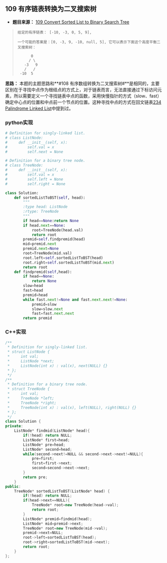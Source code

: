 ## 109 有序链表转换为二叉搜索树

* **题目来源：** [109 Convert Sorted List to Binary Search Tree](https://leetcode-cn.com/problems/convert-sorted-list-to-binary-search-tree/)

> ```
> 给定的有序链表： [-10, -3, 0, 5, 9],
> 
> 一个可能的答案是：[0, -3, 9, -10, null, 5], 它可以表示下面这个高度平衡二叉搜索树：
> 
>       0
>      / \
>    -3   9
>    /   /
>  -10  5
> ```

**思路：** 本题的主题思路和**#108 有序数组转换为二叉搜索树#**是相同的，主要区别在于寻找中点作为根结点的方式上，对于链表而言，无法直接通过下标访问元素，所以需要定义一个寻找链表中点的函数，采用快慢指针的方式（slow、fast）确定中心点的位置和中点前一个节点的位置。这种寻找中点的方式在回文链表[234 Palindrome Linked List](https://leetcode-cn.com/problems/palindrome-linked-list/)中提到过。

### python实现

```python
# Definition for singly-linked list.
# class ListNode:
#     def __init__(self, x):
#         self.val = x
#         self.next = None

# Definition for a binary tree node.
# class TreeNode:
#     def __init__(self, x):
#         self.val = x
#         self.left = None
#         self.right = None

class Solution:
    def sortedListToBST(self, head):
        """
        :type head: ListNode
        :rtype: TreeNode
        """
        if head==None:return None
        if head.next==None:
            root=TreeNode(head.val)
            return root
        premid=self.findpremid(head)
        mid=premid.next
        premid.next=None
        root=TreeNode(mid.val)
        root.left=self.sortedListToBST(head)
        root.right=self.sortedListToBST(mid.next)
        return root
    def findpremid(self,head):
        if head==None:
            return None
        slow=head
        fast=head
        premid=head
        while fast.next!=None and fast.next.next!=None:
            premid=slow
            slow=slow.next
            fast=fast.next.next
        return premid
```

### C++实现

```C++
/**
 * Definition for singly-linked list.
 * struct ListNode {
 *     int val;
 *     ListNode *next;
 *     ListNode(int x) : val(x), next(NULL) {}
 * };
 */
/**
 * Definition for a binary tree node.
 * struct TreeNode {
 *     int val;
 *     TreeNode *left;
 *     TreeNode *right;
 *     TreeNode(int x) : val(x), left(NULL), right(NULL) {}
 * };
 */
class Solution {
private:
    ListNode* findmid(ListNode* head){
        if(!head) return NULL;
        ListNode* first=head;
        ListNode* pre=head;
        ListNode* second=head;
        while(second->next!=NULL && second->next->next!=NULL){
            pre=first;
            first=first->next;
            second=second->next->next;
        }
        return pre;
    }
public:
    TreeNode* sortedListToBST(ListNode* head) {
        if(!head) return NULL;
        if(head->next==NULL){
            TreeNode* root=new TreeNode(head->val);
            return root;
        }
        ListNode* premid=findmid(head);
        ListNode* mid=premid->next;
        TreeNode* root=new TreeNode(mid->val);
        premid->next=NULL;
        root->left=sortedListToBST(head);
        root->right=sortedListToBST(mid->next);
        return root;
    }
};
```